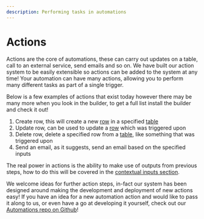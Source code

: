```yaml
---
description: Performing tasks in automations
---
```


# Actions

Actions are the core of automations, these can carry out updates on a table, call to an external service, send emails and so on. We have built our action system to be easily extensible so actions can be added to the system at any time! Your automation can have many actions, allowing you to perform many different tasks as part of a single trigger.

Below is a few examples of actions that exist today however there may be many more when you look in the builder, to get a full list install the builder and check it out!

1. Create row, this will create a new [row](../../data/tables/rows.md) in a specified [table](../../data/tables/)
2. Update row, can be used to update a [row](../../data/tables/rows.md) which was triggered upon
3. Delete row, delete a specified row from a [table](../../data/tables/), like something that was triggered upon
4. Send an email, as it suggests, send an email based on the specified inputs

The real power in actions is the ability to make use of outputs from previous steps, how to do this will be covered in the [contextual inputs section](../contextual-bindings.md).

We welcome ideas for further action steps, in-fact our system has been designed around making the development and deployment of new actions easy! If you have an idea for a new automation action and would like to pass it along to us, or even have a go at developing it yourself, check out our [Automations repo on Github](https://github.com/Budibase/automations)!

